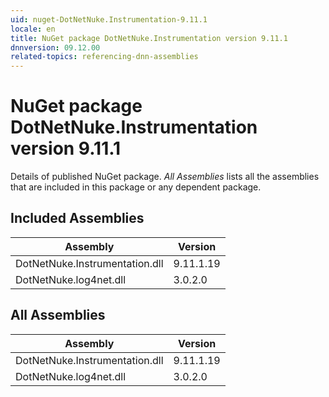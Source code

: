 ```yaml
---
uid: nuget-DotNetNuke.Instrumentation-9.11.1
locale: en
title: NuGet package DotNetNuke.Instrumentation version 9.11.1
dnnversion: 09.12.00
related-topics: referencing-dnn-assemblies
---
```


# NuGet package DotNetNuke.Instrumentation version 9.11.1
Details of published NuGet package.
*All Assemblies* lists all the assemblies that are included in this package or any dependent package.

## Included Assemblies

|Assembly|Version|
|---|---|
|DotNetNuke.Instrumentation.dll|9.11.1.19|
|DotNetNuke.log4net.dll|3.0.2.0|

## All Assemblies

|Assembly|Version|
|---|---|
|DotNetNuke.Instrumentation.dll|9.11.1.19|
|DotNetNuke.log4net.dll|3.0.2.0|


